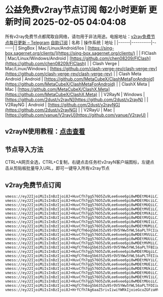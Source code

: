 # 公益免费v2ray节点订阅 每2小时更新 更新时间 2025-02-05 04:04:08
所有v2ray免费节点都爬取自网络，请勿用于非法用途。电报地址：[v2ray免费节点每日更新 – Telegram](https://t.me/just_do_chat) 
[自助订阅](https://share.colors.nyc.mn/)
| 名称 | 操作系统 | 地址 |
|------|----------|------|
| SingBox | Mac/Linux/Android/Ios | [https://sing-box.sagernet.org/clients/](https://sing-box.sagernet.org/clients/) |
| FlClash | Mac/Linux/Windows/Android | [https://github.com/chen08209/FlClash](https://github.com/chen08209/FlClash) |
| Clash Verge | Mac/Linux/Windows | [https://github.com/clash-verge-rev/clash-verge-rev](https://github.com/clash-verge-rev/clash-verge-rev) |
| Clash Meta Android | Android | [https://github.com/MetaCubeX/ClashMetaForAndroid](https://github.com/MetaCubeX/ClashMetaForAndroid) |
| ClashX Meta | Mac | [https://github.com/MetaCubeX/ClashX.Meta](https://github.com/MetaCubeX/ClashX.Meta) |
| V2RayN | Windows | [https://github.com/2dust/v2rayN](https://github.com/2dust/v2rayN) |
| V2RayNG | Android | [https://github.com/2dust/v2rayNG](https://github.com/2dust/v2rayNG) |
| V2RayU | Mac | [https://github.com/yanue/V2rayU](https://github.com/yanue/V2rayU) |
## v2rayN使用教程：[点击查看](https://blog.colors.nyc.mn/posts/how-to-use-v2rayn//)
## 节点导入方法
CTRL+A网页全选，CTRL+C复制，右键点击任务栏v2rayN客户端图标，左键点击从剪贴板批量导入URL，即可一键导入所有v2ray节点  
## v2ray免费节点订阅  
``` 
vmess://eyJ2IjoiMiIsInBzIjoi8J+HuvCfh7gg576O5Zu9Lee6vee6pi0wMDEtMU4iLCJhZGQiOiJpd2twbGVnby53aG12bWt3dWV5LnN0b3JlIiwicG9ydCI6IjQ0MyIsInR5cGUiOiJub25lIiwiaWQiOiI3N2EwMjY5ZC1mZDBjLTQ3YzYtOGQ3Yi05ZWM4ZGZmYzY5MDYiLCJhaWQiOiIwIiwibmV0Ijoid3MiLCJwYXRoIjoiLyIsImhvc3QiOiJpd2twbGVnby53aG12bWt3dWV5LnN0b3JlIiwidGxzIjoidGxzIn0=
vmess://eyJ2IjoiMiIsInBzIjoi8J+HuvCfh7gg576O5Zu9Lee6vee6pi0wMDEtMUciLCJhZGQiOiJpd2twbGVnby53aG12bWt3dWV5LnN0b3JlIiwicG9ydCI6IjQ0MyIsInR5cGUiOiJub25lIiwiaWQiOiIyOWY3MDViOS04MDRlLTRmN2YtYmZlZS1lMmI2ZTBiYTkxNzgiLCJhaWQiOiIwIiwibmV0Ijoid3MiLCJwYXRoIjoiLyIsImhvc3QiOiJpd2twbGVnby53aG12bWt3dWV5LnN0b3JlIiwidGxzIjoidGxzIn0=
vmess://eyJ2IjoiMiIsInBzIjoi8J+HuvCfh7gg576O5Zu9Lee6vee6pi0wMDEtMUQiLCJhZGQiOiJpd2twbGVnby53aG12bWt3dWV5LnN0b3JlIiwicG9ydCI6IjQ0MyIsInR5cGUiOiJub25lIiwiaWQiOiIxNThmZTlmOS01NTI2LTQxMmQtOWZlNS00NmFiZDI4NTUyMDciLCJhaWQiOiIwIiwibmV0Ijoid3MiLCJwYXRoIjoiLyIsImhvc3QiOiJpd2twbGVnby53aG12bWt3dWV5LnN0b3JlIiwidGxzIjoidGxzIn0=
vmess://eyJ2IjoiMiIsInBzIjoi8J+HuvCfh7gg576O5Zu9Lee6vee6pi0wMDEtMVEiLCJhZGQiOiJpd2twbGVnby53aG12bWt3dWV5LnN0b3JlIiwicG9ydCI6IjQ0MyIsInR5cGUiOiJub25lIiwiaWQiOiIxOGQwMTBiMC0wNzY5LTQzMWYtODM2OS05NjQ0NzM2YzI5NGMiLCJhaWQiOiIwIiwibmV0Ijoid3MiLCJwYXRoIjoiLyIsImhvc3QiOiJpd2twbGVnby53aG12bWt3dWV5LnN0b3JlIiwidGxzIjoidGxzIn0=
vmess://eyJ2IjoiMiIsInBzIjoi8J+HuvCfh7gg576O5Zu9Lee6vee6pi0wMDEtMVAiLCJhZGQiOiJpd2twbGVnby53aG12bWt3dWV5LnN0b3JlIiwicG9ydCI6IjQ0MyIsInR5cGUiOiJub25lIiwiaWQiOiJhOGFjOWI3Ny0xMjcwLTQ0MGUtYjgwYy1kN2QyMDMzY2Q2YWMiLCJhaWQiOiIwIiwibmV0Ijoid3MiLCJwYXRoIjoiLyIsImhvc3QiOiJpd2twbGVnby53aG12bWt3dWV5LnN0b3JlIiwidGxzIjoidGxzIn0=
vmess://eyJ2IjoiMiIsInBzIjoi8J+HuvCfh7gg576O5Zu9Lee6vee6pi0wMDEtMVQiLCJhZGQiOiJpd2twbGVnby53aG12bWt3dWV5LnN0b3JlIiwicG9ydCI6IjQ0MyIsInR5cGUiOiJub25lIiwiaWQiOiIxNmY4YjcyMi05NWYzLTRiZjItYmJiYS02YTdiMjRiZjJkZmQiLCJhaWQiOiIwIiwibmV0Ijoid3MiLCJwYXRoIjoiLyIsImhvc3QiOiJpd2twbGVnby53aG12bWt3dWV5LnN0b3JlIiwidGxzIjoidGxzIn0=
vmess://eyJ2IjoiMiIsInBzIjoi8J+HuvCfh7gg576O5Zu9Lee6vee6pi0wMDEtMUIiLCJhZGQiOiJpd2twbGVnby53aG12bWt3dWV5LnN0b3JlIiwicG9ydCI6IjQ0MyIsInR5cGUiOiJub25lIiwiaWQiOiI2NjJmMjc4NC0zYWU5LTQxN2QtYjY2Mi0xMjAwNTkyMzBkYjEiLCJhaWQiOiIwIiwibmV0Ijoid3MiLCJwYXRoIjoiLyIsImhvc3QiOiJpd2twbGVnby53aG12bWt3dWV5LnN0b3JlIiwidGxzIjoidGxzIn0=
vmess://eyJ2IjoiMiIsInBzIjoi8J+HuvCfh7gg576O5Zu9Lee6vee6pi0wMDEtMUMiLCJhZGQiOiJpd2twbGVnby53aG12bWt3dWV5LnN0b3JlIiwicG9ydCI6IjQ0MyIsInR5cGUiOiJub25lIiwiaWQiOiIzYTQwZTMwNC1lMjg0LTQ3NDMtYWRiZS04ZDk4NTg2MmQxN2UiLCJhaWQiOiIwIiwibmV0Ijoid3MiLCJwYXRoIjoiLyIsImhvc3QiOiJpd2twbGVnby53aG12bWt3dWV5LnN0b3JlIiwidGxzIjoidGxzIn0=
vmess://eyJ2IjoiMiIsInBzIjoi8J+HqfCfh6og5b635Zu95rOV5YWw5YWL56aPLTFCIiwiYWRkIjoiZnJhbmtmdXJ0LmZhZm9yZXguZXUub3JnIiwicG9ydCI6IjIzNDUxIiwidHlwZSI6Im5vbmUiLCJpZCI6IjJlNjc0ZTBjLTIyYzgtNDI2ZC1hNTExLTUwMjAwYjZhMTk1ZSIsImFpZCI6IjAiLCJuZXQiOiJ3cyIsInBhdGgiOiIvaXRkb2c/ZWQ9MjU2MCIsImhvc3QiOiJ1cy1uZXcwMy5kYWx1cXVhbi50b3AiLCJ0bHMiOiIifQ==
vmess://eyJ2IjoiMiIsInBzIjoi8J+HuvCfh7gg576O5Zu9Lee6vee6pi0wMDEtMVUiLCJhZGQiOiJpd2twbGVnby53aG12bWt3dWV5LnN0b3JlIiwicG9ydCI6IjQ0MyIsInR5cGUiOiJub25lIiwiaWQiOiJjOThmNWExYy1jODAyLTRlY2EtYmI5NC1hYmU4OWJlOGY4YTMiLCJhaWQiOiIwIiwibmV0Ijoid3MiLCJwYXRoIjoiLyIsImhvc3QiOiJpd2twbGVnby53aG12bWt3dWV5LnN0b3JlIiwidGxzIjoidGxzIn0=
vmess://eyJ2IjoiMiIsInBzIjoi8J+HuvCfh7gg576O5Zu9Lee6vee6pi0wMDEtMUUiLCJhZGQiOiJpd2twbGVnby53aG12bWt3dWV5LnN0b3JlIiwicG9ydCI6IjQ0MyIsInR5cGUiOiJub25lIiwiaWQiOiI4YWFkZjNkZS1jMDBhLTQwODktYWY4Yi0wOGNlNzQzMDFmMzUiLCJhaWQiOiIwIiwibmV0Ijoid3MiLCJwYXRoIjoiLyIsImhvc3QiOiJpd2twbGVnby53aG12bWt3dWV5LnN0b3JlIiwidGxzIjoidGxzIn0=
vmess://eyJ2IjoiMiIsInBzIjoi8J+HuvCfh7gg576O5Zu9Lee6vee6pi0wMDEtMVMiLCJhZGQiOiJpd2twbGVnby53aG12bWt3dWV5LnN0b3JlIiwicG9ydCI6IjQ0MyIsInR5cGUiOiJub25lIiwiaWQiOiI5NDQ1MGIzZS01Y2Y2LTRhZjMtYjg1ZS05MjIwMDJiNTQ3ODYiLCJhaWQiOiIwIiwibmV0Ijoid3MiLCJwYXRoIjoiLyIsImhvc3QiOiJpd2twbGVnby53aG12bWt3dWV5LnN0b3JlIiwidGxzIjoidGxzIn0=
vmess://eyJ2IjoiMiIsInBzIjoi8J+HqfCfh6og5b635Zu95rOV5YWw5YWL56aPLTFBIiwiYWRkIjoiZnJhbmtmdXJ0LmZhZm9yZXguZXUub3JnIiwicG9ydCI6IjIzNDUxIiwidHlwZSI6Im5vbmUiLCJpZCI6ImJlM2ZmZjczLTBhMTQtNGY3Ni04M2NmLWU0ZTY2ZjUwNDcyYSIsImFpZCI6IjAiLCJuZXQiOiJ3cyIsInBhdGgiOiIvaXRkb2c/ZWQ9MjU2MCIsImhvc3QiOiJ1cy1uZXcwMy5kYWx1cXVhbi50b3AiLCJ0bHMiOiIifQ==
vmess://eyJ2IjoiMiIsInBzIjoi8J+HuvCfh7gg576O5Zu9Lee6vee6pi0wMDEtMUgiLCJhZGQiOiJpd2twbGVnby53aG12bWt3dWV5LnN0b3JlIiwicG9ydCI6IjQ0MyIsInR5cGUiOiJub25lIiwiaWQiOiI3OWMyNzA5NS02MjMzLTQwYjMtOTE2NS1jYzMyMTZhMGFlNzEiLCJhaWQiOiIwIiwibmV0Ijoid3MiLCJwYXRoIjoiLyIsImhvc3QiOiJpd2twbGVnby53aG12bWt3dWV5LnN0b3JlIiwidGxzIjoidGxzIn0=
vmess://eyJ2IjoiMiIsInBzIjoi8J+HqfCfh6og5b635Zu95rOV5YWw5YWL56aPLTFEIiwiYWRkIjoiZnJhbmtmdXJ0LmZhZm9yZXguZXUub3JnIiwicG9ydCI6IjIzNDUxIiwidHlwZSI6Im5vbmUiLCJpZCI6ImZjNDBmOTIxLTZiZjAtNDMyZS05Zjg5LTVhMzM5YTM4MTJiYSIsImFpZCI6IjAiLCJuZXQiOiJ3cyIsInBhdGgiOiIvaXRkb2c/ZWQ9MjU2MCIsImhvc3QiOiJ1cy1uZXcwMy5kYWx1cXVhbi50b3AiLCJ0bHMiOiIifQ==
vmess://eyJ2IjoiMiIsInBzIjoi8J+HuvCfh7gg576O5Zu9Lee6vee6pi0wMDEtMUYiLCJhZGQiOiJpd2twbGVnby53aG12bWt3dWV5LnN0b3JlIiwicG9ydCI6IjQ0MyIsInR5cGUiOiJub25lIiwiaWQiOiJhOTVmNzM1OS1hNzdmLTRlYTgtYTFkZC1lMzU0NTNhOWNhYTgiLCJhaWQiOiIwIiwibmV0Ijoid3MiLCJwYXRoIjoiLyIsImhvc3QiOiJpd2twbGVnby53aG12bWt3dWV5LnN0b3JlIiwidGxzIjoidGxzIn0=
vmess://eyJ2IjoiMiIsInBzIjoi8J+HuvCfh7gg576O5Zu9Lee6vee6pi0wMDEtMUEiLCJhZGQiOiJpd2twbGVnby53aG12bWt3dWV5LnN0b3JlIiwicG9ydCI6IjQ0MyIsInR5cGUiOiJub25lIiwiaWQiOiI1YjVlNDQ5Zi1mMzllLTRhZmMtYmYxMy0wYTA4NjQyMjU4OWUiLCJhaWQiOiIwIiwibmV0Ijoid3MiLCJwYXRoIjoiLyIsImhvc3QiOiJpd2twbGVnby53aG12bWt3dWV5LnN0b3JlIiwidGxzIjoidGxzIn0=
vmess://eyJ2IjoiMiIsInBzIjoi8J+HuvCfh7gg576O5Zu9Lee6vee6pi0wMDEtMUkiLCJhZGQiOiJpd2twbGVnby53aG12bWt3dWV5LnN0b3JlIiwicG9ydCI6IjQ0MyIsInR5cGUiOiJub25lIiwiaWQiOiIwZWM4MzFkMi02M2NmLTQ3ZDYtYWE0Mi0wYTBlNDk2MTA5MmQiLCJhaWQiOiIwIiwibmV0Ijoid3MiLCJwYXRoIjoiLyIsImhvc3QiOiJpd2twbGVnby53aG12bWt3dWV5LnN0b3JlIiwidGxzIjoidGxzIn0=
vmess://eyJ2IjoiMiIsInBzIjoi8J+HuvCfh7gg576O5Zu9Lee6vee6pi0wMDEtMU0iLCJhZGQiOiJpd2twbGVnby53aG12bWt3dWV5LnN0b3JlIiwicG9ydCI6IjQ0MyIsInR5cGUiOiJub25lIiwiaWQiOiI3OWJlZWEyYy05MzQwLTQ2MWQtYjlhMi00YWZhNjI1MDlkZmEiLCJhaWQiOiIwIiwibmV0Ijoid3MiLCJwYXRoIjoiLyIsImhvc3QiOiJpd2twbGVnby53aG12bWt3dWV5LnN0b3JlIiwidGxzIjoidGxzIn0=
vmess://eyJ2IjoiMiIsInBzIjoi8J+HuvCfh7gg576O5Zu9Lee6vee6pi0wMDEtMVIiLCJhZGQiOiJpd2twbGVnby53aG12bWt3dWV5LnN0b3JlIiwicG9ydCI6IjQ0MyIsInR5cGUiOiJub25lIiwiaWQiOiI0MDkyMGFkMC02MjllLTQ2MWYtODJjMy01Njg0NDQxYzI0ZjgiLCJhaWQiOiIwIiwibmV0Ijoid3MiLCJwYXRoIjoiLyIsImhvc3QiOiJpd2twbGVnby53aG12bWt3dWV5LnN0b3JlIiwidGxzIjoidGxzIn0=
vmess://eyJ2IjoiMiIsInBzIjoi8J+HuvCfh7gg576O5Zu9Lee6vee6pi0wMDEtMUoiLCJhZGQiOiJpd2twbGVnby53aG12bWt3dWV5LnN0b3JlIiwicG9ydCI6IjQ0MyIsInR5cGUiOiJub25lIiwiaWQiOiI0OWNmNGIwMC01ZTUyLTQyN2YtYjUwYi1jMGY3NWM2MzNjOWUiLCJhaWQiOiIwIiwibmV0Ijoid3MiLCJwYXRoIjoiLyIsImhvc3QiOiJpd2twbGVnby53aG12bWt3dWV5LnN0b3JlIiwidGxzIjoidGxzIn0=
vmess://eyJ2IjoiMiIsInBzIjoi8J+HqfCfh6og5b635Zu95rOV5YWw5YWL56aPLTFDIiwiYWRkIjoiZnJhbmtmdXJ0LmZhZm9yZXguZXUub3JnIiwicG9ydCI6IjIzNDUxIiwidHlwZSI6Im5vbmUiLCJpZCI6IjhiMzZhNTc5LTVmNjctNGQ0YS1iZmMzLWNlYWJjZjAxYTAzMiIsImFpZCI6IjAiLCJuZXQiOiJ3cyIsInBhdGgiOiIvaXRkb2c/ZWQ9MjU2MCIsImhvc3QiOiJ1cy1uZXcwMy5kYWx1cXVhbi50b3AiLCJ0bHMiOiIifQ==
vmess://eyJ2IjoiMiIsInBzIjoi8J+HrfCfh7Ag6aaZ5rivIiwiYWRkIjoieGcuZGFzaHVhaS5jeW91IiwicG9ydCI6IjE5OTAxIiwidHlwZSI6Im5vbmUiLCJpZCI6IjliMDFjNGMzLWFmMzgtNDI3OC04YmI4LWNiNDY5YjJiMzM0NiIsImFpZCI6IjAiLCJuZXQiOiJ0Y3AiLCJwYXRoIjoiLyIsImhvc3QiOiJ4Zy5kYXNodWFpLmN5b3UiLCJ0bHMiOiIifQ==
```


